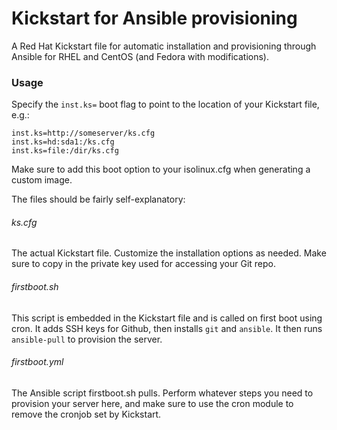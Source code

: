 # Kickstart for Ansible provisioning

A Red Hat Kickstart file for automatic installation and provisioning through Ansible for RHEL and CentOS (and Fedora with modifications).

### Usage

Specify the `inst.ks=` boot flag to point to the location of your Kickstart file, e.g.:
```
inst.ks=http://someserver/ks.cfg
inst.ks=hd:sda1:/ks.cfg
inst.ks=file:/dir/ks.cfg
```
Make sure to add this boot option to your isolinux.cfg when generating a custom image.

The files should be fairly self-explanatory:

###### ks.cfg
The actual Kickstart file. Customize the installation options as needed. Make sure to copy in the private key used for accessing your Git repo.
###### firstboot.sh
This script is embedded in the Kickstart file and is called on first boot using cron. It adds SSH keys for Github, then installs `git` and `ansible`. It then runs `ansible-pull` to provision the server.
###### firstboot.yml
The Ansible script firstboot.sh pulls. Perform whatever steps you need to provision your server here, and make sure to use the cron module to remove the cronjob set by Kickstart.

